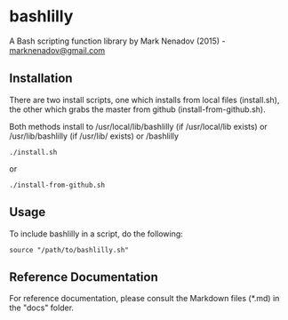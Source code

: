 # bashlilly
A Bash scripting function library by Mark Nenadov (2015) - marknenadov@gmail.com

Installation
------------

There are two install scripts, one which installs from local files (install.sh), the other which grabs the master from github (install-from-github.sh).

Both methods install to /usr/local/lib/bashlilly (if /usr/local/lib exists) or /usr/lib/bashlilly (if /usr/lib/ exists) or /bashlilly

`./install.sh`

or

`./install-from-github.sh`

Usage
-----

To include bashlilly in a script, do the following:

`source "/path/to/bashlilly.sh"`

Reference Documentation
-----------------------

For reference documentation, please consult the Markdown files (*.md) in the "docs" folder.
